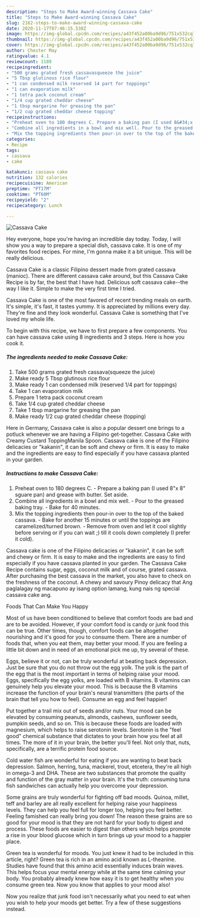```yaml
---
description: "Steps to Make Award-winning Cassava Cake"
title: "Steps to Make Award-winning Cassava Cake"
slug: 2162-steps-to-make-award-winning-cassava-cake
date: 2020-11-17T07:46:15.538Z
image: https://img-global.cpcdn.com/recipes/a43f452a00ba9d96/751x532cq70/cassava-cake-recipe-main-photo.jpg
thumbnail: https://img-global.cpcdn.com/recipes/a43f452a00ba9d96/751x532cq70/cassava-cake-recipe-main-photo.jpg
cover: https://img-global.cpcdn.com/recipes/a43f452a00ba9d96/751x532cq70/cassava-cake-recipe-main-photo.jpg
author: Chester May
ratingvalue: 4.1
reviewcount: 1189
recipeingredient:
- "500 grams grated fresh cassavasqueeze the juice"
- "5 Tbsp glutinous rice flour"
- "1 can condensed milk reserved 14 part for toppings"
- "1 can evaporation milk"
- "1 tetra pack coconut cream"
- "1/4 cup grated cheddar cheese"
- "1 tbsp margarine for greasing the pan"
- "1/2 cup grated cheddar cheese topping"
recipeinstructions:
- "Preheat oven to 180 degrees C. Prepare a baking pan (I used 8&#34;x 8&#34; sguare pan)  and grease with butter. Set aside."
- "Combine all ingredients in a bowl and mix well. Pour to the greased baking tray. Bake for 40 minutes."
- "Mix the topping ingredients then pour-in over to the top of the baked cassava. Bake for another 15 minutes or until the toppings are caramelized/turned brown. Remove from oven and let it cool slightly before serving or if you can wait ;) till it cools down completely (I prefer it cold)."
categories:
- Recipe
tags:
- cassava
- cake

katakunci: cassava cake 
nutrition: 132 calories
recipecuisine: American
preptime: "PT17M"
cooktime: "PT60M"
recipeyield: "2"
recipecategory: Lunch

---
```



![Cassava Cake](https://img-global.cpcdn.com/recipes/a43f452a00ba9d96/751x532cq70/cassava-cake-recipe-main-photo.jpg)

Hey everyone, hope you're having an incredible day today. Today, I will show you a way to prepare a special dish, cassava cake. It is one of my favorites food recipes. For mine, I'm gonna make it a bit unique. This will be really delicious.

Cassava Cake is a classic Filipino dessert made from grated cassava (manioc). There are different cassava cake around, but this Cassava Cake Recipe is by far, the best that I have had. Delicious soft cassava cake--the way I like it. Simple to make the very first time I tried.

Cassava Cake is one of the most favored of recent trending meals on earth. It's simple, it's fast, it tastes yummy. It is appreciated by millions every day. They're fine and they look wonderful. Cassava Cake is something that I've loved my whole life.


To begin with this recipe, we have to first prepare a few components. You can have cassava cake using 8 ingredients and 3 steps. Here is how you cook it.

<!--inarticleads1-->

##### The ingredients needed to make Cassava Cake:

1. Take 500 grams grated fresh cassava(squeeze the juice)
1. Make ready 5 Tbsp glutinous rice flour
1. Make ready 1 can condensed milk (reserved 1/4 part for toppings)
1. Take 1 can evaporation milk
1. Prepare 1 tetra pack coconut cream
1. Take 1/4 cup grated cheddar cheese
1. Take 1 tbsp margarine for greasing the pan
1. Make ready 1/2 cup grated cheddar cheese (topping)


Here in Germany, Cassava cake is also a popular dessert one brings to a potluck whenever we are having a Filipino get-together. Cassava Cake with Creamy Custard ToppingManila Spoon. Cassava cake is one of the Filipino delicacies or &#34;kakanin&#34;, it can be soft and chewy or firm. It is easy to make and the ingredients are easy to find especially if you have cassava planted in your garden. 

<!--inarticleads2-->

##### Instructions to make Cassava Cake:

1. Preheat oven to 180 degrees C. - Prepare a baking pan (I used 8&#34;x 8&#34; sguare pan)  and grease with butter. Set aside.
1. Combine all ingredients in a bowl and mix well. - Pour to the greased baking tray. - Bake for 40 minutes.
1. Mix the topping ingredients then pour-in over to the top of the baked cassava. - Bake for another 15 minutes or until the toppings are caramelized/turned brown. - Remove from oven and let it cool slightly before serving or if you can wait ;) till it cools down completely (I prefer it cold).


Cassava cake is one of the Filipino delicacies or &#34;kakanin&#34;, it can be soft and chewy or firm. It is easy to make and the ingredients are easy to find especially if you have cassava planted in your garden. The Cassava Cake Recipe contains sugar, eggs, coconut milk and of course, grated cassava. After purchasing the best cassava in the market, you also have to check on the freshness of the coconut. A chewy and savoury Pinoy delicacy that Ang paglalagay ng macapuno ay isang option lamang, kung nais ng special cassava cake ang. 

Foods That Can Make You Happy


Most of us have been conditioned to believe that comfort foods are bad and are to be avoided. However, if your comfort food is candy or junk food this can be true. Other times, though, comfort foods can be altogether nourishing and it's good for you to consume them. There are a number of foods that, when you eat them, may better your mood. If you are feeling a little bit down and in need of an emotional pick me up, try several of these.

Eggs, believe it or not, can be truly wonderful at beating back depression. Just be sure that you do not throw out the egg yolk. The yolk is the part of the egg that is the most important in terms of helping raise your mood. Eggs, specifically the egg yolks, are loaded with B vitamins. B vitamins can genuinely help you elevate your mood. This is because the B vitamins increase the function of your brain's neural transmitters (the parts of the brain that tell you how to feel). Consume an egg and feel happier!

Put together a trail mix out of seeds and/or nuts. Your mood can be elevated by consuming peanuts, almonds, cashews, sunflower seeds, pumpkin seeds, and so on. This is because these foods are loaded with magnesium, which helps to raise serotonin levels. Serotonin is the "feel good" chemical substance that dictates to your brain how you feel at all times. The more of it in your brain, the better you'll feel. Not only that, nuts, specifically, are a terrific protein food source.

Cold water fish are wonderful for eating if you are wanting to beat back depression. Salmon, herring, tuna, mackerel, trout, etcetera, they're all high in omega-3 and DHA. These are two substances that promote the quality and function of the gray matter in your brain. It's the truth: consuming tuna fish sandwiches can actually help you overcome your depression. 

Some grains are truly wonderful for fighting off bad moods. Quinoa, millet, teff and barley are all really excellent for helping raise your happiness levels. They can help you feel full for longer too, helping you feel better. Feeling famished can really bring you down! The reason these grains are so good for your mood is that they are not hard for your body to digest and process. These foods are easier to digest than others which helps promote a rise in your blood glucose which in turn brings up your mood to a happier place.

Green tea is wonderful for moods. You just knew it had to be included in this article, right? Green tea is rich in an amino acid known as L-theanine. Studies have found that this amino acid essentially induces brain waves. This helps focus your mental energy while at the same time calming your body. You probably already knew how easy it is to get healthy when you consume green tea. Now you know that applies to your mood also!

Now you realize that junk food isn't necessarily what you need to eat when you wish to help your moods get better. Try  a few  of  these  suggestions  instead.

